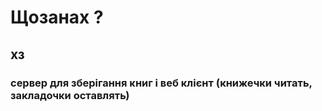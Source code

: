 # Щозанах ?
## хз
### сервер для зберігання книг і веб клієнт (книжечки читать, закладочки оставлять)